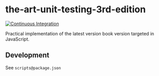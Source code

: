 # the-art-unit-testing-3rd-edition
[![Continuous Integration][badge]][ci]

Practical implementation of the latest version book version targeted in JavaScript.

## Development
See `scripts@package.json`

[badge]: https://github.com/rdok/the-art-unit-testing-in-js-3rd/actions/workflows/ci.yml/badge.svg
[ci]: https://github.com/rdok/the-art-unit-testing-in-js-3rd/actions/workflows/ci.yml
